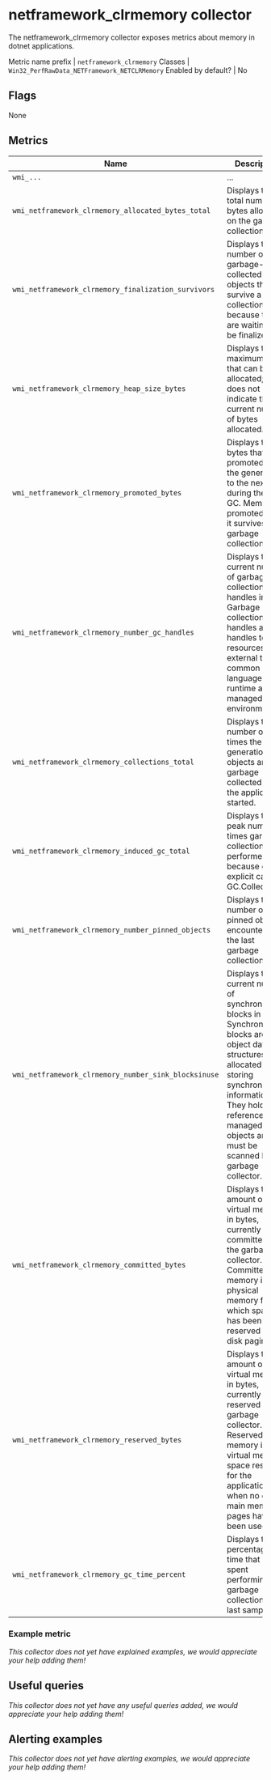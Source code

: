 # netframework_clrmemory collector

The netframework_clrmemory collector exposes metrics about memory in dotnet applications.

Metric name prefix | `netframework_clrmemory`
Classes             | `Win32_PerfRawData_NETFramework_NETCLRMemory`
Enabled by default? | No

## Flags

None

## Metrics

Name | Description | Type | Labels
-----|-------------|------|-------
`wmi_...` | ... | counter/gauge/histogram/summary | ...
`wmi_netframework_clrmemory_allocated_bytes_total` | Displays the total number of bytes allocated on the garbage collection heap. | counter | `process`
`wmi_netframework_clrmemory_finalization_survivors` | Displays the number of garbage-collected objects that survive a collection because they are waiting to be finalized. | gauge | `process`
`wmi_netframework_clrmemory_heap_size_bytes` | Displays the maximum bytes that can be allocated; it does not indicate the current number of bytes allocated. | gauge | `process`
`wmi_netframework_clrmemory_promoted_bytes` | Displays the bytes that were promoted from the generation to the next one during the last GC. Memory is promoted when it survives a garbage collection. | gauge | `process`
`wmi_netframework_clrmemory_number_gc_handles` | Displays the current number of garbage collection handles in use. Garbage collection handles are handles to resources external to the common language runtime and the managed environment. | gauge | `process`
`wmi_netframework_clrmemory_collections_total` | Displays the number of times the generation objects are garbage collected since the application started. | counter | `process`
`wmi_netframework_clrmemory_induced_gc_total` | Displays the peak number of times garbage collection was performed because of an explicit call to GC.Collect. | counter | `process`
`wmi_netframework_clrmemory_number_pinned_objects` | Displays the number of pinned objects encountered in the last garbage collection. | gauge | `process`
`wmi_netframework_clrmemory_number_sink_blocksinuse` | Displays the current number of synchronization blocks in use. Synchronization blocks are per-object data structures allocated for storing synchronization information. They hold weak references to managed objects and must be scanned by the garbage collector. | gauge | `process`
`wmi_netframework_clrmemory_committed_bytes` | Displays the amount of virtual memory, in bytes, currently committed by the garbage collector. Committed memory is the physical memory for which space has been reserved in the disk paging file. | gauge | `process`
`wmi_netframework_clrmemory_reserved_bytes` | Displays the amount of virtual memory, in bytes, currently reserved by the garbage collector. Reserved memory is the virtual memory space reserved for the application when no disk or main memory pages have been used. | gauge | `process`
`wmi_netframework_clrmemory_gc_time_percent` | Displays the percentage of time that was spent performing a garbage collection in the last sample. | gauge | `process`

### Example metric
_This collector does not yet have explained examples, we would appreciate your help adding them!_

## Useful queries
_This collector does not yet have any useful queries added, we would appreciate your help adding them!_

## Alerting examples
_This collector does not yet have alerting examples, we would appreciate your help adding them!_
